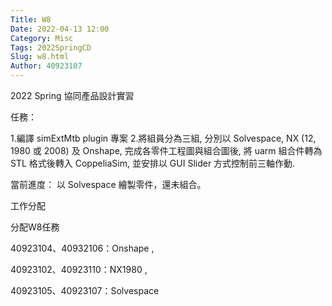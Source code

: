 ```yaml
---
Title: W8
Date: 2022-04-13 12:00
Category: Misc
Tags: 2022SpringCD
Slug: w8.html
Author: 40923107
---
```


2022 Spring 協同產品設計實習


<!-- PELICAN_END_SUMMARY -->

任務：

1.編譯 simExtMtb plugin 專案
2.將組員分為三組, 分別以 Solvespace, NX (12, 1980 或 2008) 及 Onshape, 完成各零件工程圖與組合圖後, 將 uarm 組合件轉為 STL 格式後轉入 CoppeliaSim, 並安排以 GUI Slider 方式控制前三軸作動. 

當前進度：
以 Solvespace 繪製零件，還未組合。


工作分配

分配W8任務

40923104、40932106：Onshape , 

40923102、40923110：NX1980 , 

40923105、40923107：Solvespace


